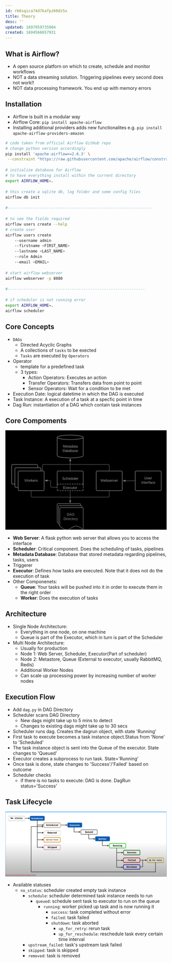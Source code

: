 ```yaml
---
id: rb6sqica74d7kafpz60dz5x
title: Theory
desc: ''
updated: 1697959735904
created: 1694566657931
---
```


## What is Airflow?

- A open source platforn on which to create, schedule and monitor workflows
- NOT a data streaming solution. Triggering pipelines every second does not work!!
- NOT data processing framework. You end up with memory errors

## Installation

- Airflow is built in a modular way
- Airflow Core: `pip install apache-airflow`
- Installing additional providers adds new functionalites e.g. `pip install apache-airflow-providers-amazon`

```sh
# code taken from official Airflow GitHub repo
# change python version accordingly
pip install 'apache-airflow==2.6.3' \
 --constraint "https://raw.githubusercontent.com/apache/airflow/constraints-2.6.3/constraints-3.8.txt"

# initialize database for Airflow
# to have everything install within the current directory
export AIRFLOW_HOME=.

# this create a sqlite db, log folder and some config files
airflow db init

#---------------------------------------------------------------

# to see the fields required
airflow users create --help
# create user
airflow users create 
    --username admin
    --firstname <FIRST_NAME>
    --lastname <LAST_NAME>
    --role Admin
    --email <EMAIL>
    
# start airflow webserver
airflow webserver -p 8080

#------------------------------------------------------------

# if scheduler is not running error
export AIRFLOW_HOME=.
airflow scheduler

```

## Core Concepts

- `DAGs`
  - Directed Acyclic Graphs
  - A collections of `tasks` to be exected
  - `Tasks` are executed by `Operators`
- Operator
  - template for a predefined task
  - 3 types:
    - Action Operators: Executes an action
    - Transfer Operators: Transfers data from point to point
    - Sensor Operators: Wait for a condition to be met
- Execution Date: logical datetime in which the DAG is executed
- Task Instance: A execution of a task at a specfic point in time
- Dag Run: instantiation of a DAG which contain task instances

## Core Compoments

![Alt text](airflow_architecture.png)

- **Web Server**: A flask python web server that allows you to access the interface
- **Scheduler**: Critical component. Does the scheduling of tasks, pipelines
- **Metadata Database**: Database that stored metadata regarding pipelines, tasks, users
- Triggerer
- **Executor**: Defines how tasks are executed. Note that it does not do the execution of task
- Other Componenets:
  - **Queue**: Your tasks will be pushed into it in order to execute them in the right order
  - **Worker**: Does the execution of tasks

## Architecture

- Single Node Architecture:
  - Everything in one node, on one machine
  - Queue is part of the Executor, which in turn is part of the Scheduler
- Multi Node Architecture:
  - Usually for production
  - Node 1: Web Server, Scheduler, Executor(Part of scheduler)
  - Node 2: Metastore, Queue (External to executor, usually RabbitMQ, Redis)
  - Additional Worker Nodes
  - Can scale up processing power by increasing number of worker nodes

## Execution Flow

- Add `dag.py` in DAG Directory
- Scheduler scans DAG Directory
  - New dags might take up to 5 mins to detect
  - Changes to existing dags might take up to 30 secs
- Scheduler runs dag. Creates the dagrun object, with state 'Running'
- First task to execute becomes a task instance object.Status from 'None' to 'Scheduled'
- The task instance object is sent into the Queue of the executor. State changes to 'Queued'
- Executor creates a subprocess to run task. State='Running'
- Once task is done, state changes to 'Success'/'Failed' based on outcome
- Scheduler checks
  - if there is no tasks to execute: DAG is done. DagRun status='Success'

## Task Lifecycle

![Alt text](airflow_task_lifecycle.png)

- Available statuses
  - `no_status`: scheduler created empty task instance
    - `schedule`: scheduler determined task instance needs to run
      - `queued`: schedule sent task to executor to run on the queue
        - `running`: worker picked up task and is now running it
          - `success`: task completed without error
          - `failed`: task failed
          - `shutdown`: task aborted
            - `up_for_retry`: rerun task
            - `up_for_reschedule`: reschedule task every certain time interval
    - `upstream_failed`: task's upstream task failed
    - `skipped`: task is skipped
    - `removed`: task is removed
